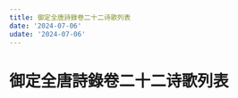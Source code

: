 ```yaml
---
title: 御定全唐詩錄卷二十二诗歌列表
date: '2024-07-06'
udate: '2024-07-06'
---
```

# 御定全唐詩錄卷二十二诗歌列表

<PoemList :list="poems" :authorMap="authorMap" :chapternum="22" />

<script setup>
const chapter = '卷二十二';
import poems from '/data/qtsl/卷二十二/poems.json'
import authorMap from '/data/qtsl/卷二十二/author.json'
</script>
